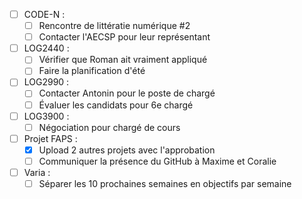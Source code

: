 - [ ] CODE-N : 
	- [ ] Rencontre de littératie numérique #2 
	- [ ] Contacter l'AECSP pour leur représentant
- [ ] LOG2440 : 
	- [ ] Vérifier que Roman ait vraiment appliqué 
	- [ ] Faire la planification d'été
- [ ] LOG2990 :
	- [ ] Contacter Antonin pour le poste de chargé
	- [ ] Évaluer les candidats pour 6e chargé
- [ ] LOG3900 :
	- [ ] Négociation pour chargé de cours
- [ ] Projet FAPS : 
	- [x] Upload 2 autres projets avec l'approbation
	- [ ] Communiquer la présence du GitHub à Maxime et Coralie
- [ ] Varia : 
	- [ ] Séparer les 10 prochaines semaines en objectifs par semaine